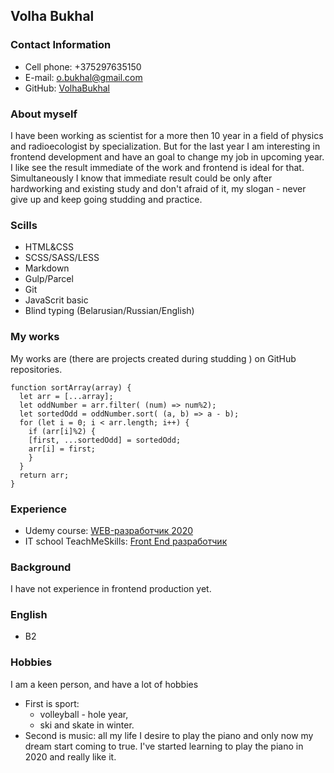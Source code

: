 ## Volha Bukhal

### Contact Information
* Cell phone: +375297635150
* E-mail: o.bukhal@gmail.com
* GitHub: [VolhaBukhal](https://github.com/VolhaBukhal) 

### About myself
I have been working as scientist for a more then 10 year in a field of physics and radioecologist by specialization. But for the last year I am interesting in frontend development and have an goal to change my job in upcoming year. I like see the result immediate of the work and frontend is ideal for that. Simultaneously I know that immediate result could be only after hardworking and existing study and don't afraid of it, my slogan - never give up and keep going studding and practice.


### Scills
* HTML&CSS
* SCSS/SASS/LESS
* Markdown
* Gulp/Parcel
* Git
* JavaScrit basic
* Blind typing (Belarusian/Russian/English)

### My works
My works are (there are projects created during studding ) on GitHub repositories.
``` JavaScrit
function sortArray(array) {
  let arr = [...array];  
  let oddNumber = arr.filter( (num) => num%2);
  let sortedOdd = oddNumber.sort( (a, b) => a - b);
  for (let i = 0; i < arr.length; i++) {
    if (arr[i]%2) {
    [first, ...sortedOdd] = sortedOdd;
    arr[i] = first;
    }
  }
  return arr;
}
```
### Experience
* Udemy course: [WEB-разработчик 2020](https://www.udemy.com/course/webdeveloper/learn/lecture/21483582?start=0#overview)
* IT school TeachMeSkills: [Front End разработчик](https://teachmeskills.by/kursy-programmirovaniya/frontend-html-css-javascript-minsk)

### Background
I have not experience in frontend production yet.

### English
* B2

### Hobbies
I am a keen person, and have a lot of hobbies
* First is sport: 
  * volleyball - hole year,
  * ski and skate in winter.
* Second is music: all my life I desire to play the piano and only now my dream start coming to true. I've started learning to play the piano in 2020 and really like it.  















